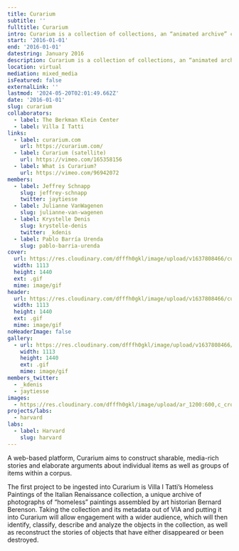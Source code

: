 ```yaml
---
title: Curarium
subtitle: ''
fulltitle: Curarium
intro: Curarium is a collection of collections, an “animated archive” crowdsourcing annotation, curation, and augmentation of works within and beyond their respective collections.
start: '2016-01-01'
end: '2016-01-01'
datestring: January 2016
description: Curarium is a collection of collections, an “animated archive” crowdsourcing annotation, curation, and augmentation of works within and beyond their respective…
location: virtual
mediation: mixed_media
isFeatured: false
externalLink: ''
lastmod: '2024-05-20T02:01:49.662Z'
date: '2016-01-01'
slug: curarium
collaborators:
  - label: The Berkman Klein Center
  - label: Villa I Tatti
links:
  - label: curarium.com
    url: https://curarium.com/
  - label: Curarium (satellite)
    url: https://vimeo.com/165358156
  - label: What is Curarium?
    url: https://vimeo.com/96942072
members:
  - label: Jeffrey Schnapp
    slug: jeffrey-schnapp
    twitter: jaytiesse
  - label: Julianne VanWagenen
    slug: julianne-van-wagenen
  - label: Krystelle Denis
    slug: krystelle-denis
    twitter: _kdenis
  - label: Pablo Barría Urenda
    slug: pablo-barria-urenda
cover:
  url: https://res.cloudinary.com/dfffh0gkl/image/upload/v1637808466/curarium1_33f2510f08.gif
  width: 1113
  height: 1440
  ext: .gif
  mime: image/gif
header:
  url: https://res.cloudinary.com/dfffh0gkl/image/upload/v1637808466/curarium1_33f2510f08.gif
  width: 1113
  height: 1440
  ext: .gif
  mime: image/gif
noHeaderImage: false
gallery:
  - url: https://res.cloudinary.com/dfffh0gkl/image/upload/v1637808466/curarium1_33f2510f08.gif
    width: 1113
    height: 1440
    ext: .gif
    mime: image/gif
members_twitter:
  - _kdenis
  - jaytiesse
images:
  - https://res.cloudinary.com/dfffh0gkl/image/upload/ar_1200:600,c_crop/c_limit,h_1200,w_600/v1637808466/curarium1_33f2510f08.jpg
projects/labs:
  - harvard
labs:
  - label: Harvard
    slug: harvard
---
```

A web-based platform, Curarium aims to construct sharable, media-rich stories and elaborate arguments about individual items as well as groups of items within a corpus. 

The first project to be ingested into Curarium is Villa I Tatti’s Homeless Paintings of the Italian Renaissance collection, a unique archive of photographs of “homeless” paintings assembled by art historian Bernard Berenson. Taking the collection and its metadata out of VIA and putting it into Curarium will allow engagement with a wider audience, which will then identify, classify, describe and analyze the objects in the collection, as well as reconstruct the stories of objects that have either disappeared or been destroyed.